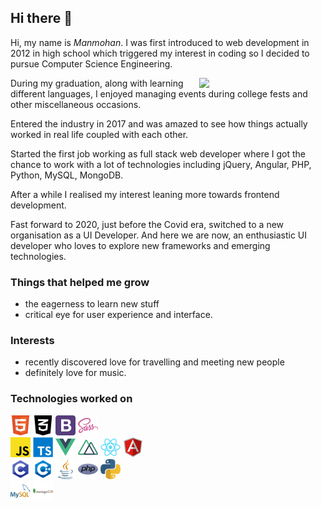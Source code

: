 ## Hi there 👋

<p>Hi, my name is <em>Manmohan</em>. I was first introduced to web development in 2012 in high school which triggered my interest in coding so I decided to pursue Computer Science Engineering.</p>
<img src="https://github.com/abhisheknaiidu/abhisheknaiidu/blob/master/code.gif?raw=true" width="40%" align="right">
<p>During my graduation, along with learning different languages, I enjoyed managing events during college fests and other miscellaneous occasions.</p>
<p>Entered the industry in 2017 and was amazed to see how things actually worked in real life coupled with each other.</p>
<p>Started the first job working as full stack web developer where I got the chance to work with a lot of technologies including jQuery, Angular, PHP, Python, MySQL, MongoDB.</p>
<p>After a while I realised my interest leaning more towards frontend development.</p>
<p>Fast forward to 2020, just before the Covid era, switched to a new organisation as a UI Developer. And here we are now, an enthusiastic UI developer who loves to explore new frameworks and emerging technologies.<p>


### Things that helped me grow

* the eagerness to learn new stuff
* critical eye for user experience and interface.


### Interests

* recently discovered love for travelling and meeting new people
* definitely love for music.


### Technologies worked on

<img src="./assets/html.png" alt="HTML" width="32">
<img src="./assets/css.png" alt="CSS" width="32">
<img src="./assets/bootstrap.png" alt="Bootstrap" width="32">
<img src="./assets/sass.png" alt="SASS" width="32">
<br />
<img src="./assets/javascript.png" alt="Javascript" width="32">
<img src="./assets/typescript.png" alt="Typescript" width="32">
<img src="./assets/vue.png" alt="Vue" width="32">
<img src="./assets/nuxt.png" alt="Nuxt" width="32">
<img src="./assets/react.png" alt="React" width="32">
<img src="./assets/angular.png" alt="Angular" width="32">
<br />
<img src="./assets/c.png" alt="C" width="32">
<img src="./assets/cpp.png" alt="C++" width="32">
<img src="./assets/java.png" alt="Java" width="32">
<img src="./assets/php.png" alt="PHP" width="32">
<img src="./assets/python.png" alt="Python" width="32">
<br />
<img src="./assets/mysql.png" alt="MySQL" width="32">
<img src="./assets/mongodb.png" alt="MongoDB" width="32">

<!-- ### Let's connect -->

<!--
**Manmohan7/manmohan7** is a ✨ _special_ ✨ repository because its `README.md` (this file) appears on your GitHub profile.

Here are some ideas to get you started:

- 🔭 I’m currently working on ...
- 🌱 I’m currently learning ...
- 👯 I’m looking to collaborate on ...
- 🤔 I’m looking for help with ...
- 💬 Ask me about ...
- 📫 How to reach me: ...
- 😄 Pronouns: ...
- ⚡ Fun fact: ...
-->